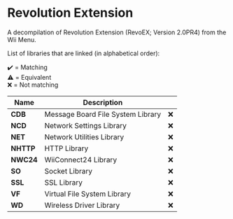Revolution Extension
====================
A decompilation of Revolution Extension (RevoEX; Version 2.0PR4) from the Wii Menu.  

List of libraries that are linked (in alphabetical order):

✔️ = Matching  
⚠️ = Equivalent  
❌ = Not matching  

|   Name    |             Description           |    |
|-----------|-----------------------------------|----|
| **CDB**   | Message Board File System Library | ❌ |
| **NCD**   | Network Settings Library          | ❌ |
| **NET**   | Network Utilities Library         | ❌ |
| **NHTTP** | HTTP Library                      | ❌ |
| **NWC24** | WiiConnect24 Library              | ❌ |
| **SO**    | Socket Library                    | ❌ |
| **SSL**   | SSL Library                       | ❌ |
| **VF**    | Virtual File System Library       | ❌ |
| **WD**    | Wireless Driver Library           | ❌ |
